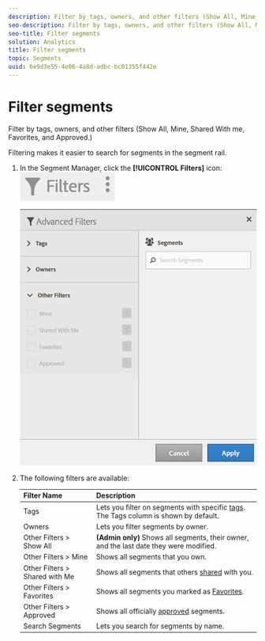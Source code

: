 ```yaml
---
description: Filter by tags, owners, and other filters (Show All, Mine, Shared With me, Favorites, and Approved.)
seo-description: Filter by tags, owners, and other filters (Show All, Mine, Shared With me, Favorites, and Approved.)
seo-title: Filter segments
solution: Analytics
title: Filter segments
topic: Segments
uuid: 6e9d3e55-4e06-4a8d-adbc-bc01355f442e
---
```


# Filter segments

Filter by tags, owners, and other filters (Show All, Mine, Shared With me, Favorites, and Approved.)

Filtering makes it easier to search for segments in the segment rail.

1. In the Segment Manager, click the **[!UICONTROL Filters]** icon:  ![](assets/filter_icon.png)

   ![](assets/filtering.png)

1. The following filters are available:

   |  Filter Name  | Description  |
   |---|---|
   |  Tags  |Lets you filter on segments with specific [tags](/help/components/c-segmentation/c-segmentation-workflow/seg-tag.md). The Tags column is shown by default.  |
   |  Owners  | Lets you filter segments by owner.  |
   |  Other Filters > Show All  | **(Admin only)** Shows all segments, their owner, and the last date they were modified.  |
   |  Other Filters > Mine  | Shows all segments that you own.  |
   |  Other Filters > Shared with Me  |Shows all segments that others [shared](/help/components/c-segmentation/c-segmentation-workflow/t-seg-share.md) with you.  |
   |  Other Filters > Favorites  |Shows all segments you marked as [Favorites](/help/components/c-segmentation/c-segmentation-workflow/t-seg-favorite.md).  |
   |  Other Filters > Approved  |Shows all officially [approved](/help/components/c-segmentation/c-segmentation-workflow/seg-approve.md) segments.  |
   |  Search Segments  | Lets you search for segments by name.  |

